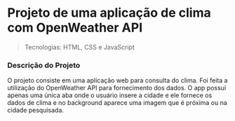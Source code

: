 <h1>Projeto de uma aplicação de clima com OpenWeather API</h1>

> Tecnologias: HTML, CSS e JavaScript

### Descrição do Projeto

O projeto consiste em uma aplicação web para consulta do clima. Foi feita a utilização do OpenWeather API para fornecimento dos dados. O app possui apenas uma única aba onde o usuário insere a cidade e ele fornece os dados de clima e no background aparece uma imagem que é próxima ou na cidade pesquisada.

